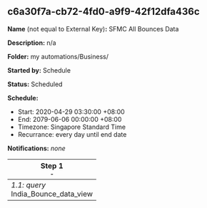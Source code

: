 ## c6a30f7a-cb72-4fd0-a9f9-42f12dfa436c

**Name** (not equal to External Key)**:** SFMC All Bounces Data

**Description:** n/a

**Folder:** my automations/Business/

**Started by:** Schedule

**Status:** Scheduled

**Schedule:**

* Start: 2020-04-29 03:30:00 +08:00
* End: 2079-06-06 00:00:00 +08:00
* Timezone: Singapore Standard Time
* Recurrance: every day until end date

**Notifications:** _none_


| Step 1<br>_<small>-</small>_ |
| --- |
| _1.1: query_<br>India_Bounce_data_view |
